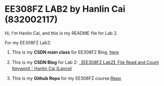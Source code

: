 # EE308FZ LAB2 by Hanlin Cai (832002117)

Hi, I'm Hanlin Cai, and this is my README file for Lab 2.

For my EE308FZ Lab2:

1. This is my **CSDN main class** for EE308FZ Blog, [here]

2. This is my **CSDN Blog** for Lab 2: [【EE308FZ Lab2】File Read and Count Keyword｜Hanlin Cai (Lance)]

3. This is my **Github Repo** for my EE308FZ course:[Repo]



[here]:https://blog.csdn.net/weixin_51100018/category_12066029.html
[【EE308FZ Lab2】File Read and Count Keyword｜Hanlin Cai (Lance)]:https://blog.csdn.net/weixin_51100018/article/details/127501832
[Repo]:https://github.com/GuangLun2000/awesome-EE308FZ-software-engineering

